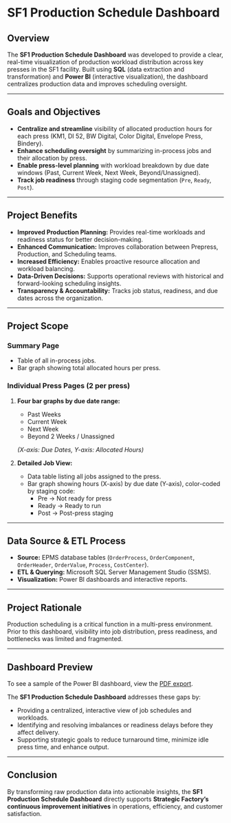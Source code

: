 # SF1 Production Schedule Dashboard

## Overview
The **SF1 Production Schedule Dashboard** was developed to provide a clear, real-time visualization of production workload distribution across key presses in the SF1 facility. Built using **SQL** (data extraction and transformation) and **Power BI** (interactive visualization), the dashboard centralizes production data and improves scheduling oversight.

---

## Goals and Objectives
- **Centralize and streamline** visibility of allocated production hours for each press (KM1, DI 52, BW Digital, Color Digital, Envelope Press, Bindery).  
- **Enhance scheduling oversight** by summarizing in-process jobs and their allocation by press.  
- **Enable press-level planning** with workload breakdown by due date windows (Past, Current Week, Next Week, Beyond/Unassigned).  
- **Track job readiness** through staging code segmentation (`Pre`, `Ready`, `Post`).  

---

## Project Benefits
- **Improved Production Planning:** Provides real-time workloads and readiness status for better decision-making.  
- **Enhanced Communication:** Improves collaboration between Prepress, Production, and Scheduling teams.  
- **Increased Efficiency:** Enables proactive resource allocation and workload balancing.  
- **Data-Driven Decisions:** Supports operational reviews with historical and forward-looking scheduling insights.  
- **Transparency & Accountability:** Tracks job status, readiness, and due dates across the organization.  

---

## Project Scope
### **Summary Page**
- Table of all in-process jobs.  
- Bar graph showing total allocated hours per press.  

### **Individual Press Pages (2 per press)**
1. **Four bar graphs by due date range:**  
   - Past Weeks  
   - Current Week  
   - Next Week  
   - Beyond 2 Weeks / Unassigned  

   *(X-axis: Due Dates, Y-axis: Allocated Hours)*  

2. **Detailed Job View:**  
   - Data table listing all jobs assigned to the press.  
   - Bar graph showing hours (X-axis) by due date (Y-axis), color-coded by staging code:  
     - Pre → Not ready for press  
     - Ready → Ready to run  
     - Post → Post-press staging  

---

## Data Source & ETL Process
- **Source:** EPMS database tables (`OrderProcess`, `OrderComponent`, `OrderHeader`, `OrderValue`, `Process`, `CostCenter`).  
- **ETL & Querying:** Microsoft SQL Server Management Studio (SSMS).  
- **Visualization:** Power BI dashboards and interactive reports.  

---

## Project Rationale
Production scheduling is a critical function in a multi-press environment. Prior to this dashboard, visibility into job distribution, press readiness, and bottlenecks was limited and fragmented.  

---

## Dashboard Preview
To see a sample of the Power BI dashboard, view the [PDF export](SF1_Production_Schedule_Dashboard.pdf).

The **SF1 Production Schedule Dashboard** addresses these gaps by:  
- Providing a centralized, interactive view of job schedules and workloads.  
- Identifying and resolving imbalances or readiness delays before they affect delivery.  
- Supporting strategic goals to reduce turnaround time, minimize idle press time, and enhance output.  

---

## Conclusion
By transforming raw production data into actionable insights, the **SF1 Production Schedule Dashboard** directly supports **Strategic Factory’s continuous improvement initiatives** in operations, efficiency, and customer satisfaction.  

